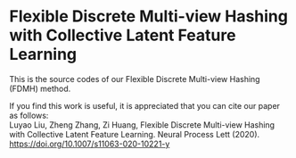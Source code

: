 # Flexible Discrete Multi-view Hashing with Collective Latent Feature Learning
This is the source codes of our Flexible Discrete Multi-view Hashing (FDMH) method.

If you find this work is useful, it is appreciated that you can cite our paper as follows:  
Luyao Liu, Zheng Zhang, Zi Huang, Flexible Discrete Multi-view Hashing with Collective Latent Feature Learning. Neural Process Lett (2020). https://doi.org/10.1007/s11063-020-10221-y
